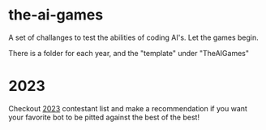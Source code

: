 # the-ai-games
A set of challanges to test the abilities of coding AI's. Let the games begin.

There is a folder for each year, and the "template" under "TheAIGames"

# 2023

Checkout [2023](./2023/README.md) contestant list and make a recommendation if you want your favorite bot to be pitted against the best of the best!
